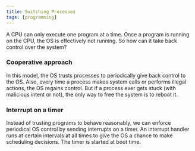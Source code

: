 ```yaml
---
title: Switching Processes
tags: [programming]
---
```

A CPU can only execute one program at a time. Once a program is running on the CPU, the OS is effectively not running. So how can it take back control over the system?

### Cooperative approach
In this model, the OS trusts processes to periodically give back control to the OS. Also, every time a process makes system calls or performs illegal actions, the OS regains control. But if a process ever gets stuck (with malicious intent or not), the only way to free the system is to reboot it.

### Interrupt on a timer
Instead of trusting programs to behave reasonably, we can enforce periodical OS control by sending interrupts on a timer. An interrupt handler runs at certain intervals at all times to give the OS a chance to make scheduling decisions. The timer is started at boot time.